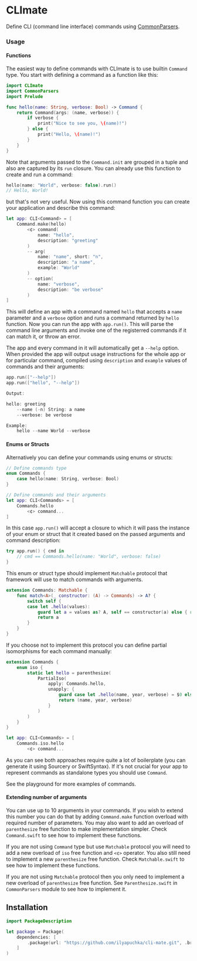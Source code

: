 # CLImate

Define CLI (command line interface) commands using [CommonParsers](https://github.com/ilyapuchka/common-parsers).

### Usage

#### Functions

The easiest way to define commands with CLImate is to use builtin `Command` type.
You start with defining a command as a function like this:

```swift
import CLImate
import CommonParsers
import Prelude

func hello(name: String, verbose: Bool) -> Command {
    return Command(args: (name, verbose)) {
        if verbose {
            print("Nice to see you, \(name)!")
        } else {
            print("Hello, \(name)!")
        }
    }
}
```

Note that arguments passed to the `Command.init` are grouped in a tuple and also are captured by its `run` closure.
You can already use this function to create and run a command:

```swift
hello(name: "World", verbose: false).run()
// Hello, World!
```

but that's not very useful. 
Now using this command function you can create your application and describe this command:

```swift
let app: CLI<Command> = [
    Command.make(hello)
        <¢> command(
            name: "hello",
            description: "greeting"
        )
        -- arg(
            name: "name", short: "n",
            description: "a name",
            example: "World"
        )
        -- option(
            name: "verbose",
            description: "be verbose"
        )
]
```

This will define an app with a command named `hello` that accepts a `name` parameter and a `verbose` option and runs a command returned by `hello` function.
Now you can run the app with `app.run()`. This will parse the command line arguments and invoke one of the registerred commands if it can match it, or throw an error. 

The app and every command in it will automatically get a `--help` option. When provided the app will output usage instructions for the whole app or for particular command, compiled using `description` and `example` values of commands and their arguments: 

```swift
app.run(["--help"])
app.run(["hello", "--help"])

Output:

hello: greeting
    --name (-n) String: a name
    --verbose: be verbose

Example:
    hello --name World --verbose
```

#### Enums or Structs

Alternatively you can define your commands using enums or structs:

```swift
// Define commands type
enum Commands {
    case hello(name: String, verbose: Bool)
}

// Define commands and their arguments
let app: CLI<Commands> = [
    Commands.hello
        <¢> command...
]
```

In this case `app.run()`  will accept a closure to which it will pass the instance of your enum or struct that it created based on the passed arguments and command description:

```swift
try app.run() { cmd in
    // cmd == Commands.hello(name: "World", verbose: false) 
}
```

This enum or struct type should implement `Matchable` protocol that framework will use to match commands with arguments.

```swift
extension Commands: Matchable {
    func match<A>(_ constructor: (A) -> Commands) -> A? {
        switch self {
        case let .hello(values):
            guard let a = values as? A, self == constructor(a) else { return nil }
            return a
        }
    }
}
```

If you choose not to implement this protocol you can define partial isomorphisms for each command manually:

```swift
extension Commands {
    enum iso {
        static let hello = parenthesize(
            PartialIso(
                apply: Commands.hello,
                unapply: {
                    guard case let .hello(name, year, verbose) = $0 else { return nil }
                    return (name, year, verbose)
                }
            )
        )
    }
}

let app: CLI<Commands> = [
    Commands.iso.hello 
        <¢> command...
```

As you can see both approaches require quite a lot of boilerplate (you can generate it using Sourcery or SwiftSyntax).
If it's not crucial for your app to represent commands as standalone types you should use `Command`.

See the playground for more examples of commands.

#### Extending number of arguments

You can use up to 10 arguments in your commands. If you wish to extend this number you can do that by adding `Command.make` function overload with required number of parameters. You may also want to add an overload of `parenthesize` free function to make implementation simpler. Check `Command.swift` to see how to implement these functions.

If you are not using `Command` type but use `Matchable` protocol you will need to add a new overload of `iso` free function and `<¢>` operator. You also still need to implement a new `parenthesize` free function. Check  `Matchable.swift` to see how to implement these functions.

If you are not using `Matchable` protocol then you only need to implement a new overload of `parenthesize` free function. See `Parenthesize.swift` in `CommonParsers` module to see how to implement it.

## Installation

```swift
import PackageDescription

let package = Package(
    dependencies: [
        .package(url: "https://github.com/ilyapuchka/cli-mate.git", .branch("master")),
    ]
)
```
